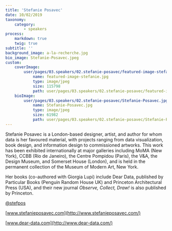 ```yaml
---
title: 'Stefanie Posavec'
date: 10/02/2019
taxonomy:
    category:
        - speakers
process:
    markdown: true
    twig: true
subtitle: ''
background_image: a-la-recherche.jpg
bio_image: Stefanie-Posavec.jpeg
custom:
    coverImage:
        user/pages/03.speakers/02.stefanie-posavec/featured-image-stefanie.jpg:
            name: featured-image-stefanie.jpg
            type: image/jpeg
            size: 115798
            path: user/pages/03.speakers/02.stefanie-posavec/featured-image-stefanie.jpg
    bioImage:
        user/pages/03.speakers/02.stefanie-posavec/Stefanie-Posavec.jpg:
            name: Stefanie-Posavec.jpg
            type: image/jpeg
            size: 61982
            path: user/pages/03.speakers/02.stefanie-posavec/Stefanie-Posavec.jpg
---
```


Stefanie Posavec is a London-based designer, artist, and author for whom data is her favoured material, with projects ranging from data visualization, book design, and information design to commissioned artworks. This work has been exhibited internationally at major galleries including MoMA (New York), CCBB (Rio de Janeiro), the Centre Pompidou (Paris), the V&A, the Design Museum, and Somerset House (London), and is held in the permanent collection of the Museum of Modern Art, New York.

Her books (co-authored with Giorgia Lupi) include Dear Data, published by Particular Books (Penguin Random House UK) and Princeton Architectural Press (USA), and their new journal *Observe, Collect, Draw!* is also published by Princeton.

[@stefpos](https://twitter.com/stefpos)

[www.stefanieposavec.com](http://www.stefanieposavec.com/)

[www.dear-data.com](http://www.dear-data.com/)
